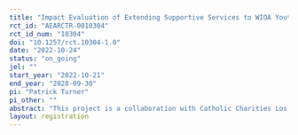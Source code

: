 ```yaml
---
title: "Impact Evaluation of Extending Supportive Services to WIOA Youth"
rct_id: "AEARCTR-0010304"
rct_id_num: "10304"
doi: "10.1257/rct.10304-1.0"
date: "2022-10-24"
status: "on_going"
jel: ""
start_year: "2022-10-21"
end_year: "2028-09-30"
pi: "Patrick Turner"
pi_other: ""
abstract: "This project is a collaboration with Catholic Charities Los Angeles (CCLA) to study the impact of their Conrad Career Associates program, an extension of their WIOA programming, on participants’ employment and education outcomes. One of CCLA’s primary programs is Archdiocesan Youth Employment Services (AYE), a 12-month workforce development WIOA program that provides services to youth that are facing barriers to employment. To study the effects of providing additional supportive services to youth exiting WIOA programming, youth exiting AYE will be invited to participate in CCLA’s new Conrad Career Associates program. The program will offer additional supportive services to AYE graduates for up to three years. Applicants will be randomly assigned into one of two groups: the treatment group (offered a spot in the Conrad Career Associates) and the control group (not offered a spot in the program). This study will use a randomized controlled trial to evaluate the intervention against the control group that does not have access to the Conrad Career Associates program. The goal of the study is to enroll 250 individuals over 3 years into the treatment group and an additional 500 individuals into the control group, for a total of 750 study participants. We hypothesize that a supplemental WIOA program such as Conrad Career Associates will lead to participants having improved employment and educational outcomes. Outcomes measured in administrative records and with an 18 month and three-year follow up survey will include housing stability, creditworthiness and use of credit, financial health, education level, community engagement, and income."
layout: registration
---
```


